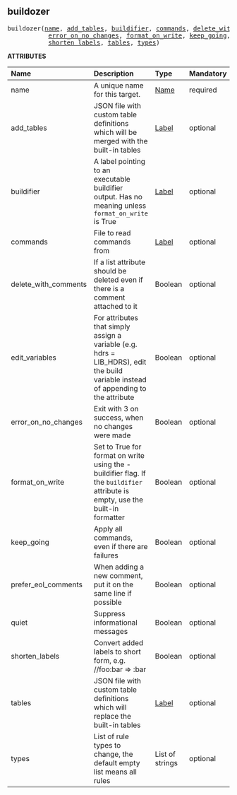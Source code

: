 <!-- Generated with Stardoc: http://skydoc.bazel.build -->

<a id="#buildozer"></a>

## buildozer

<pre>
buildozer(<a href="#buildozer-name">name</a>, <a href="#buildozer-add_tables">add_tables</a>, <a href="#buildozer-buildifier">buildifier</a>, <a href="#buildozer-commands">commands</a>, <a href="#buildozer-delete_with_comments">delete_with_comments</a>, <a href="#buildozer-edit_variables">edit_variables</a>,
           <a href="#buildozer-error_on_no_changes">error_on_no_changes</a>, <a href="#buildozer-format_on_write">format_on_write</a>, <a href="#buildozer-keep_going">keep_going</a>, <a href="#buildozer-prefer_eol_comments">prefer_eol_comments</a>, <a href="#buildozer-quiet">quiet</a>,
           <a href="#buildozer-shorten_labels">shorten_labels</a>, <a href="#buildozer-tables">tables</a>, <a href="#buildozer-types">types</a>)
</pre>



**ATTRIBUTES**


| Name  | Description | Type | Mandatory | Default |
| :------------- | :------------- | :------------- | :------------- | :------------- |
| <a id="buildozer-name"></a>name |  A unique name for this target.   | <a href="https://bazel.build/docs/build-ref.html#name">Name</a> | required |  |
| <a id="buildozer-add_tables"></a>add_tables |  JSON file with custom table definitions which will be merged with the built-in tables   | <a href="https://bazel.build/docs/build-ref.html#labels">Label</a> | optional | None |
| <a id="buildozer-buildifier"></a>buildifier |  A label pointing to an executable buildifier output. Has no meaning unless <code>format_on_write</code> is True   | <a href="https://bazel.build/docs/build-ref.html#labels">Label</a> | optional | None |
| <a id="buildozer-commands"></a>commands |  File to read commands from   | <a href="https://bazel.build/docs/build-ref.html#labels">Label</a> | optional | None |
| <a id="buildozer-delete_with_comments"></a>delete_with_comments |  If a list attribute should be deleted even if there is a comment attached to it   | Boolean | optional | True |
| <a id="buildozer-edit_variables"></a>edit_variables |  For attributes that simply assign a variable (e.g. hdrs = LIB_HDRS), edit the build variable instead of appending to the attribute   | Boolean | optional | False |
| <a id="buildozer-error_on_no_changes"></a>error_on_no_changes |  Exit with 3 on success, when no changes were made   | Boolean | optional | False |
| <a id="buildozer-format_on_write"></a>format_on_write |  Set to True for format on write using the -buildifier flag. If the <code>buildifier</code> attribute is empty, use the built-in formatter   | Boolean | optional | False |
| <a id="buildozer-keep_going"></a>keep_going |  Apply all commands, even if there are failures   | Boolean | optional | False |
| <a id="buildozer-prefer_eol_comments"></a>prefer_eol_comments |  When adding a new comment, put it on the same line if possible   | Boolean | optional | True |
| <a id="buildozer-quiet"></a>quiet |  Suppress informational messages   | Boolean | optional | False |
| <a id="buildozer-shorten_labels"></a>shorten_labels |  Convert added labels to short form, e.g. //foo:bar =&gt; :bar   | Boolean | optional | True |
| <a id="buildozer-tables"></a>tables |  JSON file with custom table definitions which will replace the built-in tables   | <a href="https://bazel.build/docs/build-ref.html#labels">Label</a> | optional | None |
| <a id="buildozer-types"></a>types |  List of rule types to change, the default empty list means all rules   | List of strings | optional | [] |


